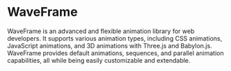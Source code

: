 # WaveFrame
WaveFrame is an advanced and flexible animation library for web developers. It supports various animation types, including CSS animations, JavaScript animations, and 3D animations with Three.js and Babylon.js. WaveFrame provides default animations, sequences, and parallel animation capabilities, all while being easily customizable and extendable.
